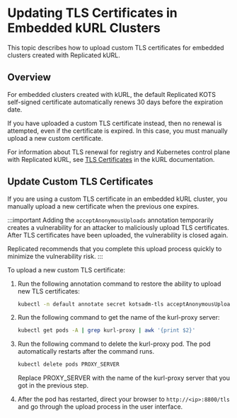 # Updating TLS Certificates in Embedded kURL Clusters

This topic describes how to upload custom TLS certificates for embedded clusters created with Replicated kURL.

## Overview

For embedded clusters created with kURL, the default Replicated KOTS self-signed certificate automatically renews 30 days before the expiration date.

If you have uploaded a custom TLS certificate instead, then no renewal is attempted, even if the certificate is expired. In this case, you must manually upload a new custom certificate.

For information about TLS renewal for registry and Kubernetes control plane with Replicated kURL, see [TLS Certificates](https://kurl.sh/docs/install-with-kurl/setup-tls-certs) in the kURL documentation.

## Update Custom TLS Certificates

If you are using a custom TLS certificate in an embedded kURL cluster, you manually upload a new certificate when the previous one expires.                

:::important
Adding the `acceptAnonymousUploads` annotation temporarily creates a vulnerability for an attacker to maliciously upload TLS certificates. After TLS certificates have been uploaded, the vulnerability is closed again.

Replicated recommends that you complete this upload process quickly to minimize the vulnerability risk.
:::

To upload a new custom TLS certificate:

1. Run the following annotation command to restore the ability to upload new TLS certificates:

   ```bash
   kubectl -n default annotate secret kotsadm-tls acceptAnonymousUploads=1 --overwrite
   ```
1. Run the following command to get the name of the kurl-proxy server:

   ```bash
   kubectl get pods -A | grep kurl-proxy | awk '{print $2}'
   ```

1. Run the following command to delete the kurl-proxy pod. The pod automatically restarts after the command runs.

   ```bash
   kubectl delete pods PROXY_SERVER
   ```

   Replace PROXY_SERVER with the name of the kurl-proxy server that you got in the previous step.

1. After the pod has restarted, direct your browser to `http://<ip>:8800/tls` and go through the upload process in the user interface.
